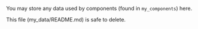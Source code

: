 You may store any data used by components (found in `my_components`) here.

This file (my_data/README.md) is safe to delete.
